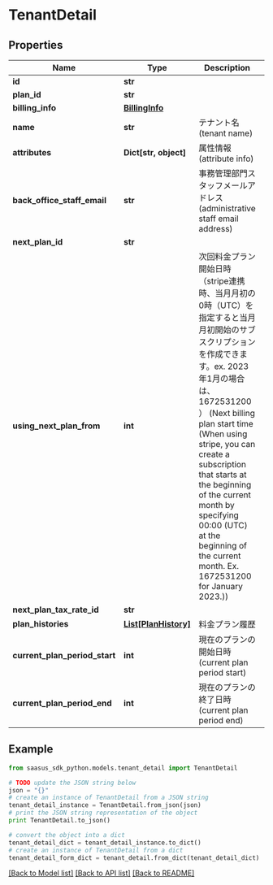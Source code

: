 # TenantDetail


## Properties
Name | Type | Description | Notes
------------ | ------------- | ------------- | -------------
**id** | **str** |  | 
**plan_id** | **str** |  | [optional] 
**billing_info** | [**BillingInfo**](BillingInfo.md) |  | [optional] 
**name** | **str** | テナント名(tenant name) | 
**attributes** | **Dict[str, object]** | 属性情報(attribute info) | 
**back_office_staff_email** | **str** | 事務管理部門スタッフメールアドレス(administrative staff email address) | 
**next_plan_id** | **str** |  | [optional] 
**using_next_plan_from** | **int** | 次回料金プラン開始日時（stripe連携時、当月月初の0時（UTC）を指定すると当月月初開始のサブスクリプションを作成できます。ex. 2023年1月の場合は、1672531200 ） (Next billing plan start time (When using stripe, you can create a subscription that starts at the beginning of the current month by specifying 00:00 (UTC) at the beginning of the current month. Ex. 1672531200 for January 2023.))  | [optional] 
**next_plan_tax_rate_id** | **str** |  | [optional] 
**plan_histories** | [**List[PlanHistory]**](PlanHistory.md) | 料金プラン履歴 | 
**current_plan_period_start** | **int** | 現在のプランの開始日時(current plan period start) | [optional] 
**current_plan_period_end** | **int** | 現在のプランの終了日時(current plan period end) | [optional] 

## Example

```python
from saasus_sdk_python.models.tenant_detail import TenantDetail

# TODO update the JSON string below
json = "{}"
# create an instance of TenantDetail from a JSON string
tenant_detail_instance = TenantDetail.from_json(json)
# print the JSON string representation of the object
print TenantDetail.to_json()

# convert the object into a dict
tenant_detail_dict = tenant_detail_instance.to_dict()
# create an instance of TenantDetail from a dict
tenant_detail_form_dict = tenant_detail.from_dict(tenant_detail_dict)
```
[[Back to Model list]](../README.md#documentation-for-models) [[Back to API list]](../README.md#documentation-for-api-endpoints) [[Back to README]](../README.md)


